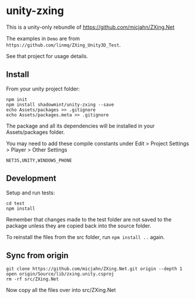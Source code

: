 # unity-zxing

This is a unity-only rebundle of https://github.com/micjahn/ZXing.Net

The examples in `Demo` are from `https://github.com/linmq/ZXing_Unity3D_Test`.

See that project for usage details.

## Install

From your unity project folder:

    npm init
    npm install shadowmint/unity-zxing --save
    echo Assets/packages >> .gitignore
    echo Assets/packages.meta >> .gitignore

The package and all its dependencies will be installed in
your Assets/packages folder.

You may need to add these compile constants under Edit > Project Settings > Player > Other Settings

    NET35,UNITY,WINDOWS_PHONE

## Development

Setup and run tests:

    cd test
    npm install

Remember that changes made to the test folder are not saved to the package
unless they are copied back into the source folder.

To reinstall the files from the src folder, run `npm install ..` again.

## Sync from origin

    git clone https://github.com/micjahn/ZXing.Net.git origin --depth 1
    open origin/Source/lib/zxing.unity.csproj
    rm -rf src/ZXing.Net

Now copy all the files over into src/ZXing.Net
